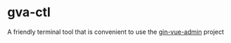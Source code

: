 # gva-ctl
A friendly terminal tool that is convenient to use the [gin-vue-admin](https://github.com/flipped-aurora/gin-vue-admin) project
